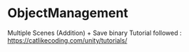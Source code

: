 # ObjectManagement
Multiple Scenes (Addition) + Save binary
Tutorial followed : https://catlikecoding.com/unity/tutorials/
